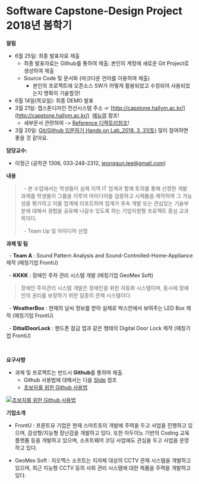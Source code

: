 # Software Capstone-Design Project 2018년 봄학기

**알림**
   - 6월 25일: 최종 발표자료 제출
      - 최종 발표자료는 Github를 통하여 제출: 본인의 계정에 새로운 Git Project로 생성하여 제출
      - Source Code 및 문서화 (마크다운 언어를 이용하여 제출)
         - 본인의 프로젝트에 오픈소스 SW가 어떻게 활용되었고 수정되어 사용되었는지 명확히 기술할것!
   - 6월 14일(목요일): 최종 DEMO 발표      
   - 3월 21일: 캡스톤디자인 전산시스템 주소 ☞ [http://capstone.hallym.ac.kr/](http://capstone.hallym.ac.kr/)  [매뉴얼](https://github.com/jeonggunlee/Capstone-Design/blob/master/Reference/%EC%BA%A1%EC%8A%A4%ED%86%A4%EB%94%94%EC%9E%90%EC%9D%B8_%EC%8B%A0%EC%B2%AD%EC%84%9C%EC%9E%91%EC%84%B1(%ED%95%99%EC%83%9D%EB%A7%A4%EB%89%B4%EC%96%BC).pptx) 참조!
      - 세부문서 관련하여 -> [Reference 디렉토리참조](https://github.com/jeonggunlee/Capstone-Design/tree/master/Reference)!
   - 3월 20일: [Git/Github 입문하기 Hands on Lab_2018. 3. 31(토)](https://docs.google.com/forms/d/e/1FAIpQLSfOOPkLq3dBOY98yRz9qHggdRZH1G9oL1A4YowY2ov2ZoLb0w/viewform) 많이 참여하면 좋을 것 같아요.


**담당교수:**
   - 이정근 (공학관 1306, 033-248-2312, jeonggun.lee@gmail.com)

**내용**
>   - 본 수업에서는 학생들이 실제 지역 IT 업계과 함께 토의를 통해 선정한 개발 과제를 학생들이 그룹을 이루어 아이디어를 검증하고 시제품을 제작하여 그 가능성을 평가하고 이를 업계에 리포트하여 업계가 후속 개발 또는 관심있는 기술부분에 대해서 경험을 공유해 나갈수 있도록 하는 기업지원형 프로젝트 중심 교과목이다.
>
>   - Team Up 및 아이디어 선정

**과제 및 팀**

   - **Team A** : Sound Pattern Analysis and Sound-Controlled-Home-Appliance 제작 (매칭기업 FrontU)

   - **KKKK** : 장애인 주차 관리 시스템 개발 (매칭기업 GeoMex Soft)
> 장애인 주차관리 시스템 개발은 장애인을 위한 자동화 시스템이며, 동시에 장애인의 권리를 보장하기 위한 일종의 관제 시스템이다.

   - **WeatherBox** : 현재의 날씨 정보를 받아 실제로 박스안에서 보여주는 LED Box 제작 (매칭기업 FrontU)

   - **DitialDoorLock** : 핸드폰 잠금 앱과 같은 형태의 Digital Door Lock 제작 (매칭기업 FrontU)
   
     
   
**요구사항**

   - 과제 및 프로젝트는 반드시 **Github**를 통하여 제출.
     - Github 사용법에 대해서는 다음 [Slide](https://www.slideshare.net/ssusercef361/git-github-getting-started-with-gitgithub) 참조
     - [초보자를 위한 Github 사용법](https://www.youtube.com/watch?v=JEY3X64gX4Q&t=552s)
     
 [![초보자를 위한 Github 사용법](http://img.youtube.com/vi/JEY3X64gX4Q/0.jpg)](https://www.youtube.com/watch?v=JEY3X64gX4Q&t=552s) 


 
**기업소개**
 - FrontU : 프론트유 기업은 현재 스마트토이 개발에 주력을 두고 사업을 진행하고 있으며, 감성형/지능형 장난감을 개발하고 있다. 또한 아두이노 기반의 Coding 교육플랫폼 등을 개발하고 있으며, 소프트웨어 코딩 사업에도 관심을 두고 사업을 운영하고 있다.

 - GeoMex Soft : 지오멕스 소프트는 지자체 대상의 CCTV 관제 시스템을 개발하고 있으며, 최근 지능형 CCTV 등의 사회 관리 시스템에 대한 제품을 주력을 개발하고 있다. 
 
 
